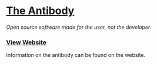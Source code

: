 # [The Antibody](https://the-antibody.github.io/website)
<i>Open source software made for the user, not the developer.</i>

### [View Website](https://the-antibody.github.io/website)
Information on the antibody can be found on the website.
